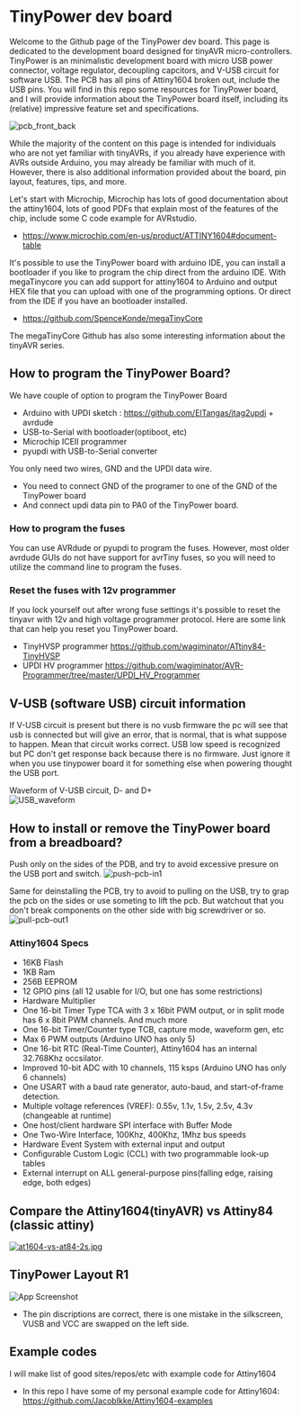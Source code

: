
# TinyPower dev board

Welcome to the Github page of the TinyPower dev board. This page is dedicated to the development board designed for tinyAVR micro-controllers. TinyPower is an minimalistic development board with micro USB power connector, voltage regulator, decoupling capcitors, and V-USB circuit for software USB. The PCB has all pins of Attiny1604 broken out, include the USB pins. You will find in this repo some resources for TinyPower board, and I will provide information about the TinyPower board itself, including its (relative) impressive feature set and specifications. 

![pcb_front_back](https://i.postimg.cc/XYgpMDkg/full-populated-v1b-small.jpg)

While the majority of the content on this page is intended for individuals who are not yet familiar with tinyAVRs, if you already have experience with AVRs outside Arduino, you may already be familiar with much of it. However, there is also additional information provided about the board, pin layout, features, tips, and more.

Let's start with Microchip, Microchip has lots of good documentation about the attiny1604, lots of good PDFs that explain most of the features of the chip, include some C code example for AVRstudio. 

- https://www.microchip.com/en-us/product/ATTINY1604#document-table 

It's possible to use the TinyPower board with arduino IDE, you can install a bootloader if you like to program the chip direct from the arduino IDE. 
With megaTinycore you can add support for attiny1604 to Arduino and output HEX file that you can upload with one of the programming options. Or direct from the IDE if you have an bootloader installed. 

- https://github.com/SpenceKonde/megaTinyCore

The megaTinyCore Github has also some interesting information about the tinyAVR series. 

## How to program the TinyPower Board?
We have couple of option to program the TinyPower Board
- Arduino with UPDI sketch : https://github.com/ElTangas/jtag2updi + avrdude
- USB-to-Serial with bootloader(optiboot, etc)
- Microchip ICEII programmer
- pyupdi with USB-to-Serial converter

You only need two wires, GND and the UPDI data wire. 
- You need to connect GND of the programer to one of the GND of the TinyPower board
- And connect updi data pin to PA0 of the TinyPower board. 


### How to program the fuses 
You can use AVRdude or pyupdi to program the fuses. However, most older avrdude GUIs do not have support for avrTiny fuses, so you will need to utilize the command line to program the fuses.

### Reset the fuses with 12v programmer
If you lock yourself out after wrong fuse settings it's possible to reset the tinyavr with 12v and high voltage programmer protocol. 
Here are some link that can help you reset you TinyPower board. 

- TinyHVSP programmer https://github.com/wagiminator/ATtiny84-TinyHVSP
- UPDI HV programmer https://github.com/wagiminator/AVR-Programmer/tree/master/UPDI_HV_Programmer

## V-USB (software USB) circuit information

If V-USB circuit is present but there is no vusb firmware the pc will see that usb is connected but will give an error, that is normal, that is what suppose to happen. Mean that circuit works correct. USB low speed is recognized but PC don't get response back because there is no firmware. Just ignore it when you use tinypower board it for something else when powering thought the USB port.

Waveform of V-USB circuit, D- and D+ <br>
![USB_waveform](https://i.postimg.cc/hvK2gjHZ/usb-sync-signal-from-PC-to-device3-SOF.jpg)

## How to install or remove the TinyPower board from a breadboard?
Push only on the sides of the PDB, and try to avoid excessive presure on the USB port and switch.
![push-pcb-in1](https://i.postimg.cc/4xxDdtCX/push-pcb-in1.jpg)

Same for deinstalling the PCB, try to avoid to pulling on the USB, try to grap the pcb on the sides or use someting to lift the pcb. 
But watchout that you don't break components on the other side with big screwdriver or so. 
![pull-pcb-out1](https://i.postimg.cc/W1YQJ3jg/pull-pcb-out1.jpg)


### Attiny1604 Specs
- 16KB Flash
- 1KB Ram
- 256B EEPROM
- 12 GPIO pins (all 12 usable for I/O, but one has some restrictions)
- Hardware Multiplier
- One 16-bit Timer Type TCA with 3 x 16bit PWM output, or in split mode has 6 x 8bit PWM channels. And much more
- One 16-bit Timer/Counter type TCB, capture mode, waveform gen, etc
- Max 6 PWM outputs (Arduino UNO has only 5)
- One 16-bit RTC (Real-Time Counter), Attiny1604 has an internal 32.768Khz occsilator.
- Improved 10-bit ADC with 10 channels, 115 ksps (Arduino UNO has only 6 channels)
- One USART with a baud rate generator, auto-baud, and start-of-frame detection.
- Multiple voltage references (VREF): 0.55v, 1.1v, 1.5v, 2.5v, 4.3v (changeable at runtime)
- One host/client hardware SPI interface with Buffer Mode
- One Two-Wire Interface, 100Khz, 400Khz, 1Mhz bus speeds
- Hardware Event System with external input and output
- Configurable Custom Logic (CCL) with two programmable look-up tables
- External interrupt on ALL general-purpose pins(falling edge, raising edge, both edges)

## Compare the Attiny1604(tinyAVR) vs Attiny84 (classic attiny)
[![at1604-vs-at84-2s.jpg](https://i.postimg.cc/BZBHVCdH/at1604-vs-at84-2s.jpg)](https://postimg.cc/yWWDJ068)

## TinyPower Layout R1
![App Screenshot](https://i.postimg.cc/k58bzTJ4/Pin-layout-tinypower-v1-b.jpg)
- The pin discriptions are correct, there is one mistake in the silkscreen, VUSB and VCC are swapped on the left side. 

## Example codes
I will make list of good sites/repos/etc with example code for Attiny1604

- In this repo I have some of my personal example code for Attiny1604: https://github.com/JacobIkke/Attiny1604-examples



